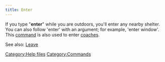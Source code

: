 ```yaml
---
title: Enter
---
```


If you type "**enter**" while you are outdoors, you'll enter any nearby
shelter. You can also follow 'enter' with an argument; for example,
'enter window'. This [command](commands "wikilink") is also used to
enter [coaches](coach "wikilink").

See also: [Leave](Leave "wikilink")

[Category:Help files](Category:Help_files "wikilink")
[Category:Commands](Category:Commands "wikilink")